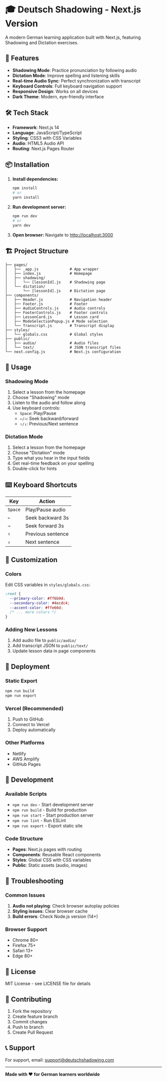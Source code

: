 # 🎓 Deutsch Shadowing - Next.js Version

A modern German learning application built with Next.js, featuring Shadowing and Dictation exercises.

## 🚀 Features

- **Shadowing Mode**: Practice pronunciation by following audio
- **Dictation Mode**: Improve spelling and listening skills
- **Real-time Audio Sync**: Perfect synchronization with transcript
- **Keyboard Controls**: Full keyboard navigation support
- **Responsive Design**: Works on all devices
- **Dark Theme**: Modern, eye-friendly interface

## 🛠️ Tech Stack

- **Framework**: Next.js 14
- **Language**: JavaScript/TypeScript
- **Styling**: CSS3 with CSS Variables
- **Audio**: HTML5 Audio API
- **Routing**: Next.js Pages Router

## 📦 Installation

1. **Install dependencies:**

   ```bash
   npm install
   # or
   yarn install
   ```

2. **Run development server:**

   ```bash
   npm run dev
   # or
   yarn dev
   ```

3. **Open browser:**
   Navigate to [http://localhost:3000](http://localhost:3000)

## 🏗️ Project Structure

```
├── pages/
│   ├── _app.js              # App wrapper
│   ├── index.js             # Homepage
│   ├── shadowing/
│   │   └── [lessonId].js    # Shadowing page
│   └── dictation/
│       └── [lessonId].js    # Dictation page
├── components/
│   ├── Header.js            # Navigation header
│   ├── Footer.js            # Footer
│   ├── AudioControls.js     # Audio controls
│   ├── FooterControls.js    # Footer controls
│   ├── LessonCard.js        # Lesson card
│   ├── ModeSelectionPopup.js # Mode selection
│   └── Transcript.js        # Transcript display
├── styles/
│   └── globals.css          # Global styles
├── public/
│   ├── audio/               # Audio files
│   └── text/                # JSON transcript files
└── next.config.js           # Next.js configuration
```

## 🎯 Usage

### Shadowing Mode

1. Select a lesson from the homepage
2. Choose "Shadowing" mode
3. Listen to the audio and follow along
4. Use keyboard controls:
   - `Space`: Play/Pause
   - `←/→`: Seek backward/forward
   - `↑/↓`: Previous/Next sentence

### Dictation Mode

1. Select a lesson from the homepage
2. Choose "Dictation" mode
3. Type what you hear in the input fields
4. Get real-time feedback on your spelling
5. Double-click for hints

## ⌨️ Keyboard Shortcuts

| Key     | Action            |
| ------- | ----------------- |
| `Space` | Play/Pause audio  |
| `←`     | Seek backward 3s  |
| `→`     | Seek forward 3s   |
| `↑`     | Previous sentence |
| `↓`     | Next sentence     |

## 🎨 Customization

### Colors

Edit CSS variables in `styles/globals.css`:

```css
:root {
  --primary-color: #ff6b9d;
  --secondary-color: #4ecdc4;
  --accent-color: #ffe66d;
  /* ... more colors */
}
```

### Adding New Lessons

1. Add audio file to `public/audio/`
2. Add transcript JSON to `public/text/`
3. Update lesson data in page components

## 🚀 Deployment

### Static Export

```bash
npm run build
npm run export
```

### Vercel (Recommended)

1. Push to GitHub
2. Connect to Vercel
3. Deploy automatically

### Other Platforms

- Netlify
- AWS Amplify
- GitHub Pages

## 🔧 Development

### Available Scripts

- `npm run dev` - Start development server
- `npm run build` - Build for production
- `npm run start` - Start production server
- `npm run lint` - Run ESLint
- `npm run export` - Export static site

### Code Structure

- **Pages**: Next.js pages with routing
- **Components**: Reusable React components
- **Styles**: Global CSS with CSS variables
- **Public**: Static assets (audio, images)

## 🐛 Troubleshooting

### Common Issues

1. **Audio not playing**: Check browser autoplay policies
2. **Styling issues**: Clear browser cache
3. **Build errors**: Check Node.js version (14+)

### Browser Support

- Chrome 80+
- Firefox 75+
- Safari 13+
- Edge 80+

## 📄 License

MIT License - see LICENSE file for details

## 🤝 Contributing

1. Fork the repository
2. Create feature branch
3. Commit changes
4. Push to branch
5. Create Pull Request

## 📞 Support

For support, email: support@deutschshadowing.com

---

**Made with ❤️ for German learners worldwide**
